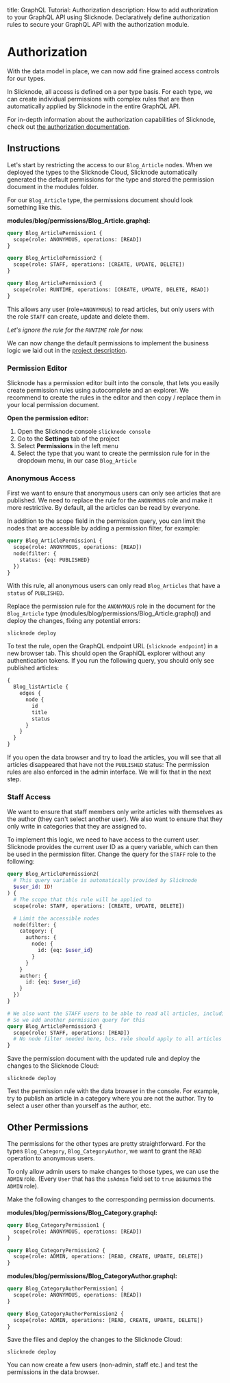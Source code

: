 title: GraphQL Tutorial: Authorization
description: How to add authorization to your GraphQL API using Slicknode. Declaratively define authorization rules to secure your GraphQL API with the authorization module.

# Authorization

With the data model in place, we can now add fine grained access controls for our types.

In Slicknode, all access is defined on a per type basis. For each type, we can create individual
permissions with complex rules that are then automatically applied by Slicknode in the entire
GraphQL API. 

For in-depth information about the authorization capabilities of Slicknode, check out 
[the authorization documentation](../auth/authorization).

## Instructions

Let's start by restricting the access to our `Blog_Article` nodes. When we deployed the
types to the Slicknode Cloud, Slicknode automatically generated the default permissions for the
type and stored the permission document in the modules folder. 

For our `Blog_Article` type, the permissions document should look something like this.

**modules/blog/permissions/Blog_Article.graphql:**

```graphql
query Blog_ArticlePermission1 {
  scope(role: ANONYMOUS, operations: [READ])
}

query Blog_ArticlePermission2 {
  scope(role: STAFF, operations: [CREATE, UPDATE, DELETE])
}

query Blog_ArticlePermission3 {
  scope(role: RUNTIME, operations: [CREATE, UPDATE, DELETE, READ])
}
```

This allows any user (role=`ANONYMOUS`) to read articles, but only users with the role `STAFF` can create, update and delete them.

*Let's ignore the rule for the `RUNTIME` role for now.*

We can now change the default permissions to implement the business logic we laid out
in the [project description](./description.md).

### Permission Editor

Slicknode has a permission editor built into the console, that lets you easily create permission rules
using autocomplete and an explorer. We recommend to create the rules in the editor and then
copy / replace them in your local permission document.

**Open the permission editor:**

1.  Open the Slicknode console `slicknode console`
1.  Go to the **Settings** tab of the project
1.  Select **Permissions** in the left menu
1.  Select the type that you want to create the permission rule for in the dropdown menu, in our case `Blog_Article`

### Anonymous Access

First we want to ensure that anonymous users can only see articles that are published. 
We need to replace the rule for the `ANONYMOUS` role and make it more restrictive.
By default, all the articles can be read by everyone. 

In addition to the scope field in the permission query, you can limit the nodes that 
are accessible by adding a permission filter, for example:

```graphql
query Blog_ArticlePermission1 {
  scope(role: ANONYMOUS, operations: [READ])
  node(filter: {
    status: {eq: PUBLISHED}
  })
}
```

With this rule, all anonymous users can only read `Blog_Articles` that have a `status` of `PUBLISHED`.

Replace the permission rule for the `ANONYMOUS` role in the document for the `Blog_Article`
type (modules/blog/permissions/Blog_Article.graphql) and deploy the changes, fixing any potential errors:

    slicknode deploy

To test the rule, open the GraphQL endpoint URL (`slicknode endpoint`) in a new browser tab.
This should open the GraphiQL explorer without any authentication tokens. If you run the following
query, you should only see published articles:

```graphql
{
  Blog_listArticle {
    edges {
      node {
        id
        title
        status
      }
    }
  }
}
```

If you open the data browser and try to load the articles, you will see that all articles disappeared
that have not the `PUBLISHED` status: The permission rules are also enforced in the admin interface.
We will fix that in the next step.

### Staff Access

We want to ensure that staff members only write articles with themselves as
the author (they can't select another user). We also want to ensure that they only write in
categories that they are assigned to. 

To implement this logic, we need to have access to the current user. Slicknode provides the
current user ID as a query variable, which can then be used in the permission filter. 
Change the query for the `STAFF` role to the following: 

```graphql
query Blog_ArticlePermission2(
  # This query variable is automatically provided by Slicknode
  $user_id: ID!
) {
  # The scope that this rule will be applied to
  scope(role: STAFF, operations: [CREATE, UPDATE, DELETE])

  # Limit the accessible nodes
  node(filter: {
    category: {
      authors: {
        node: {
          id: {eq: $user_id}
        }
      }
    }
    author: {
      id: {eq: $user_id}
    }
  })
}

# We also want the STAFF users to be able to read all articles, including drafts
# So we add another permission query for this
query Blog_ArticlePermission3 {
  scope(role: STAFF, operations: [READ])
  # No node filter needed here, bcs. rule should apply to all articles
}
```

Save the permission document with the updated rule and deploy the changes to the Slicknode Cloud:

    slicknode deploy

Test the permission rule with the data browser in the console. For example, try to publish an article
in a category where you are not the author. Try to select a user other than yourself as
the author, etc.

## Other Permissions

The permissions for the other types are pretty straightforward. For the types `Blog_Category`, 
`Blog_CategoryAuthor`, we want to grant the `READ` operation to anonymous users. 

To only allow admin users to make changes to those types, we can use the `ADMIN` role. 
(Every `User` that has the `isAdmin` field set to `true` assumes the `ADMIN` role).

Make the following changes to the corresponding permission documents.

**modules/blog/permissions/Blog_Category.graphql:**

```graphql
query Blog_CategoryPermission1 {
  scope(role: ANONYMOUS, operations: [READ])
}

query Blog_CategoryPermission2 {
  scope(role: ADMIN, operations: [READ, CREATE, UPDATE, DELETE])
}
```

**modules/blog/permissions/Blog_CategoryAuthor.graphql:**

```graphql
query Blog_CategoryAuthorPermission1 {
  scope(role: ANONYMOUS, operations: [READ])
}

query Blog_CategoryAuthorPermission2 {
  scope(role: ADMIN, operations: [READ, CREATE, UPDATE, DELETE])
}
```

Save the files and deploy the changes to the Slicknode Cloud:

    slicknode deploy

You can now create a few users (non-admin, staff etc.) and test the permissions in the data
browser. 
